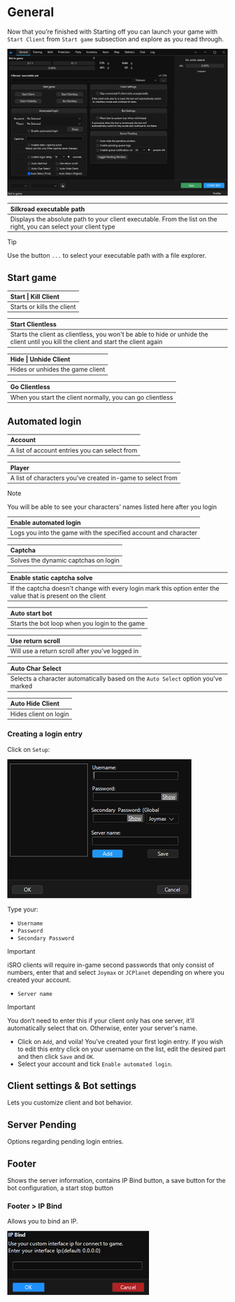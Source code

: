 # General

Now that you’re finished with Starting off you can launch your game with `Start Client` from `Start game` subsection and explore as you read through.

![Tab_General](assets/02-General.png)

| Silkroad executable path                                                                                          |
|:------------------------------------------------------------------------------------------------------------------|
| Displays the absolute path to your client executable. From the list on the right, you can select your client type |

> [!TIP]
> Use the button `...` to select your executable path with a file explorer.

## Start game

| Start \| Kill Client       |
|:---------------------------|
| Starts or kills the client |

| Start Clientless                                                                                                                     |
|:-------------------------------------------------------------------------------------------------------------------------------------|
| Starts the client as clientless, you won't be able to hide or unhide the client until you kill the client and start the client again |

| Hide \| Unhide Client            |
|:---------------------------------|
| Hides or unhides the game client |

| Go Clientless                                             |
|:----------------------------------------------------------|
| When you start the client normally, you can go clientless |

## Automated login

| Account                                       |
|:----------------------------------------------|
| A list of account entries you can select from |

| Player                                                     |
|:-----------------------------------------------------------|
| A list of characters you've created in-game to select from |

> [!NOTE]
> You will be able to see your characters' names listed here after you login

| Enable automated login                                          |
|:----------------------------------------------------------------|
| Logs you into the game with the specified account and character |

| Captcha                              |
|:-------------------------------------|
| Solves the dynamic captchas on login |

| Enable static captcha solve                                                                                    |
|:---------------------------------------------------------------------------------------------------------------|
| If the captcha doesn't change with every login mark this option enter the value that is present on the  client |

| Auto start bot                                 |
|:-----------------------------------------------|
| Starts the bot loop when you login to the game |

| Use return scroll                               |
|:------------------------------------------------|
| Will use a return scroll after you’ve logged in |

| Auto Char Select                                                                  |
|:----------------------------------------------------------------------------------|
| Selects a character automatically based on the `Auto Select` option you've marked |

| Auto Hide Client |
|:-----------------|
|    Hides client on login              |

### Creating a login entry

Click on `Setup`:

![Tab_General_Account-manager](assets/02-General_Account-manager.png)

Type your:

- `Username`
- `Password`
- `Secondary Password`

> [!IMPORTANT]
> iSRO clients will require in-game second passwords that only consist of numbers, enter that and select `Joymax` or `JCPlanet` depending on where you created your account.

- `Server name`

> [!IMPORTANT]
> You don’t need to enter this if your client only has one server, it’ll automatically select that on. Otherwise, enter your server's name.

- Click on `Add`, and voila! You’ve created your first login entry. If you wish to edit this entry click on your username on the list, edit the desired part and then click `Save` and `OK`.
- Select your account and tick `Enable automated login`.

## Client settings & Bot settings

Lets you customize client and bot behavior.

## Server Pending

Options regarding pending login entries.

## Footer

Shows the server information, contains IP Bind button, a save button for the bot configuration, a start stop button

### Footer > IP Bind

Allows you to bind an IP.

![Tab_General_Footer_IP-Bind](assets/02-General_IP-Bind.png)
